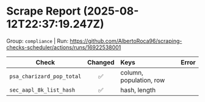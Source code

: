 # Scrape Report (2025-08-12T22:37:19.247Z)

Group: `compliance`  |  Run: https://github.com/AlbertoRoca96/scraping-checks-scheduler/actions/runs/16922538001

| Check | Changed | Keys | Error |
|---|:---:|:--|:--|
| `psa_charizard_pop_total` | ✅ | column, population, row |  |
| `sec_aapl_8k_list_hash` | ✅ | hash, length |  |
